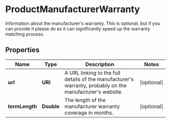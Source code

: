 

# ProductManufacturerWarranty

Information about the manufacturer's warranty. This is optional, but if you can provide it please do as it can significantly speed up the warranty matching process.

## Properties

| Name | Type | Description | Notes |
|------------ | ------------- | ------------- | -------------|
|**url** | **URI** | A URL linking to the full details of the manufacturer&#39;s warranty, probably on the manufacturer&#39;s website. |  [optional] |
|**termLength** | **Double** | The length of the manufacturer warranty coverage in months. |  [optional] |



